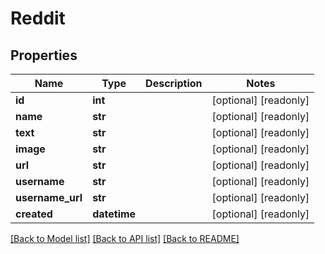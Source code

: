 # Reddit


## Properties
Name | Type | Description | Notes
------------ | ------------- | ------------- | -------------
**id** | **int** |  | [optional] [readonly] 
**name** | **str** |  | [optional] [readonly] 
**text** | **str** |  | [optional] [readonly] 
**image** | **str** |  | [optional] [readonly] 
**url** | **str** |  | [optional] [readonly] 
**username** | **str** |  | [optional] [readonly] 
**username_url** | **str** |  | [optional] [readonly] 
**created** | **datetime** |  | [optional] [readonly] 

[[Back to Model list]](../README.md#documentation-for-models) [[Back to API list]](../README.md#documentation-for-api-endpoints) [[Back to README]](../README.md)


